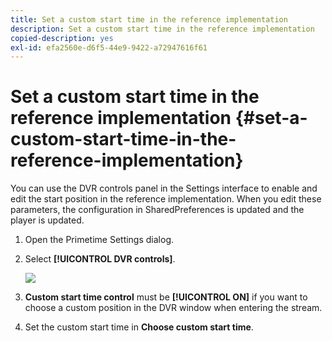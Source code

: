 ```yaml
---
title: Set a custom start time in the reference implementation
description: Set a custom start time in the reference implementation
copied-description: yes
exl-id: efa2560e-d6f5-44e9-9422-a72947616f61
---
```

# Set a custom start time in the reference implementation {#set-a-custom-start-time-in-the-reference-implementation}

You can use the DVR controls panel in the Settings interface to enable and edit the start position in the reference implementation. When you edit these parameters, the configuration in SharedPreferences is updated and the player is updated. 

1. Open the Primetime Settings dialog.
1. Select **[!UICONTROL DVR controls]**.

   <!--<a id="fig_5C7A4E8F0390404F97E667364DB8B0A6"></a>-->

   ![](assets/dvr-configuration.jpg)

1. **Custom start time control** must be **[!UICONTROL ON]** if you want to choose a custom position in the DVR window when entering the stream.
1. Set the custom start time in **Choose custom start time**.
